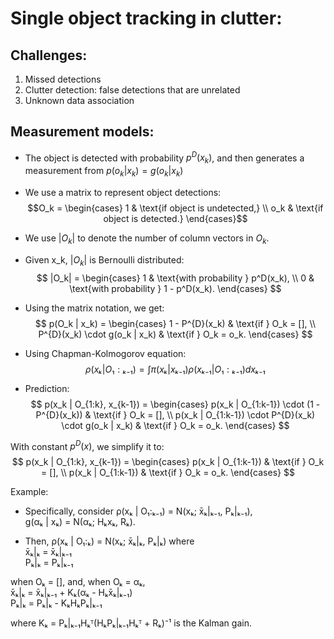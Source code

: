 # Single object tracking in clutter:
## Challenges: 
1. Missed detections
2. Clutter detection: false detections that are unrelated 
3. Unknown data association

## Measurement models: 
* The object is detected with probability $p^D(x_k)$, and then generates a measurement from $p(o_k|x_k) = g(o_k|x_k)$
* We use a matrix to represent object detections: <br> 
$$O_k =
\begin{cases} 
1 & \text{if object is undetected,} \\
o_k & \text{if object is detected.}
\end{cases}$$
* We use $|O_k|$ to denote the number of column vectors in $O_k$. 
* Given x_k, $|O_k|$ is Bernoulli distributed: 
$$
|O_k| = 
\begin{cases} 
    1 & \text{with probability } p^D(x_k), \\
    0 & \text{with probability } 1 - p^D(x_k).
\end{cases}
$$
* Using the matrix notation, we get: 
$$
p(O_k | x_k) =
\begin{cases} 
    1 - P^{D}(x_k) & \text{if } O_k = [], \\
    P^{D}(x_k) \cdot g(o_k | x_k) & \text{if } O_k = o_k.
\end{cases}
$$

* Using Chapman-Kolmogorov equation: <br> 
$$ρ(xₖ | O₁:ₖ₋₁) = ∫ π(xₖ | xₖ₋₁)ρ(xₖ₋₁ | O₁:ₖ₋₁)dxₖ₋₁$$
* Prediction: 
$$
p(x_k | O_{1:k}, x_{k-1}) =
\begin{cases} 
    p(x_k | O_{1:k-1}) \cdot (1 - P^{D}(x_k)) & \text{if } O_k = [], \\
    p(x_k | O_{1:k-1}) \cdot P^{D}(x_k) \cdot g(o_k | x_k) & \text{if } O_k = o_k.
\end{cases}
$$


With constant $p^D(x)$, we simplify it to: 
$$
p(x_k | O_{1:k}, x_{k-1}) =
\begin{cases} 
    p(x_k | O_{1:k-1}) & \text{if } O_k = [], \\
    p(x_k | O_{1:k-1}) & \text{if } O_k = o_k.
\end{cases}
$$

Example: 
* Specifically, consider 
  ρ(xₖ | O₁:ₖ₋₁) = N(xₖ; x̄ₖ|ₖ₋₁, Pₖ|ₖ₋₁),  
  g(αₖ | xₖ) = N(αₖ; Hₖxₖ, Rₖ).

* Then, ρ(xₖ | O₁:ₖ) = N(xₖ; x̄ₖ|ₖ, Pₖ|ₖ) where  
  x̄ₖ|ₖ = x̄ₖ|ₖ₋₁  
  Pₖ|ₖ = Pₖ|ₖ₋₁  

when Oₖ = [], and, when Oₖ = αₖ,  
x̄ₖ|ₖ = x̄ₖ|ₖ₋₁ + Kₖ(αₖ - Hₖx̄ₖ|ₖ₋₁)  
Pₖ|ₖ = Pₖ|ₖ - KₖHₖPₖ|ₖ₋₁  

where Kₖ = Pₖ|ₖ₋₁Hₖᵀ(HₖPₖ|ₖ₋₁Hₖᵀ + Rₖ)⁻¹ is the Kalman gain.  